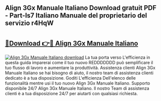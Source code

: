 ## Align 3Gx Manuale Italiano Download gratuit PDF - Part-Is7 Italiano Manuale del proprietario del servizio r4HqW

# <h2><a href="http://dfdzmb.blite.top/?on=Align+3Gx+Manuale+Italiano">🔗Download 👉🔴 Align 3Gx Manuale Italiano</a></h2>

[![Align 3Gx Manuale Italiano download](https://i.imgur.com/lujVjoI.png)](http://dfdzmb.blite.top/?on=Align+3Gx+Manuale+Italiano)
La tua porta verso L'efficienza in questa guida imparerai come il tuo nuovo REDDDDDDD può semplificare il tuo flusso di lavoro e aumentare la produttività. Assistenza clienti Align 3Gx Manuale Italiano se hai bisogno di aiuto, il nostro team di assistenza clienti dedicato è a tua disposizione. Goditi L'efficienza Dell'elenco delle funzionalità mentre usi il tuo nuovo Align 3Gx Manuale Italiano. Supporto disponibile 24/7 Align 3Gx Manuale Italiano. Il nostro Team di assistenza clienti è a tua disposizione 24/7 per aiutarti con qualsiasi richiesta.
